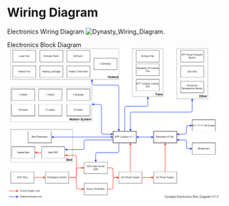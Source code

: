 # Wiring Diagram

Electronics Wiring Diagram
![Dynasty_Wiring_Diagram.](https://github.com/Icarus3D/Dynasty-3D-Printer/blob/main/Wiring%20Diagram/Dynasty_Wiring_Diagram..png)

Electronics Block Diagram
![Dynasty_Electronics_Block_Diagram](https://github.com/Icarus3D/Dynasty-3D-Printer/blob/main/Wiring%20Diagram/Dynasty_Electronics_Block_Diagram.png)